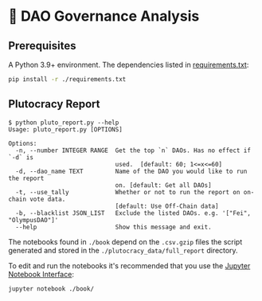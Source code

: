 
# 🔎 DAO Governance Analysis

## Prerequisites

A Python 3.9+ environment.
The dependencies listed in [requirements.txt](./requirements.txt):

```bash
pip install -r ./requirements.txt
```

## Plutocracy Report

```console
$ python pluto_report.py --help
Usage: pluto_report.py [OPTIONS]

Options:
  -n, --number INTEGER RANGE  Get the top `n` DAOs. Has no effect if `-d` is
                              used.  [default: 60; 1<=x<=60]
  -d, --dao_name TEXT         Name of the DAO you would like to run the report
                              on. [default: Get all DAOs]
  -t, --use_tally             Whether or not to run the report on on-chain vote data.
                              [default: Use Off-Chain data]
  -b, --blacklist JSON_LIST   Exclude the listed DAOs. e.g. '["Fei", "OlympusDAO"]'
  --help                      Show this message and exit.
```

The notebooks found in `./book` depend on the `.csv.gzip` files the script generated and stored in the `./plutocracy_data/full_report` directory.

To edit and run the notebooks it's recommended that you use the [Jupyter Notebook Interface](https://github.com/jupyter/notebook):

```console
jupyter notebook ./book/
```
